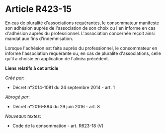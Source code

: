 # Article R423-15

En cas de pluralité d'associations requérantes, le consommateur manifeste son adhésion auprès de l'association de son choix
ou l'en informe en cas d'adhésion auprès du professionnel. L'association concernée reçoit ainsi mandat aux fins
d'indemnisation. 

Lorsque l'adhésion est faite auprès du professionnel, le consommateur en informe l'association requérante ou, en cas de
pluralité d'associations, celle qu'il a choisie en application de l'alinéa précédent.

**Liens relatifs à cet article**

_Créé par_:

  - Décret n°2014-1081 du 24 septembre 2014 - art. 1

_Abrogé par_:

  - Décret n°2016-884 du 29 juin 2016 - art. 8

_Nouveaux textes_:

  - Code de la consommation - art. R623-18 (V)
